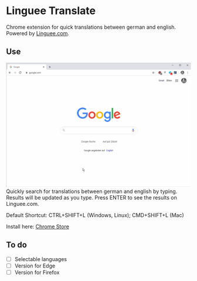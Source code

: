 # Linguee Translate
Chrome extension for quick translations between german and english.
Powered by [Linguee.com](https://linguee.com).

## Use
![](demo.gif)
Quickly search for translations between german and english by typing. Results will be updated as you type.
Press ENTER to see the results on Linguee.com.

Default Shortcut: CTRL+SHIFT+L (Windows, Linux); CMD+SHIFT+L (Mac)

Install here: [Chrome Store](https://chrome.google.com/webstore/detail/linguee-translate/fjjfjlcihmoeenjbakdgjfbpdcgimlcd)

## To do
- [ ] Selectable languages
- [ ] Version for Edge 
- [ ] Version for Firefox
